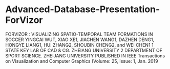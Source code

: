 # Advanced-Database-Presentation-ForVizor

FORVIZOR : VISUALIZING SPATIO-TEMPORAL TEAM FORMATIONS IN SOCCER YINGCAI WUT, XIAO XE1,
JIACHEN WANG1, DAZHEN DENG1, HONGYE LIANG1, HUI ZHANG2, SHOUBIN CHENG2, and WEI CHEN1 1 STATE
KEY LAB OF CAD & CG. ZHEIANG UNIVERSITY 2 DEPARTMENT OF SPORT SCIENCE. ZHEIJANG UNIVERSITY
PUBLISHED IN IEEE Transactions on Visualization and Computer Graphics (Volume: 25, Issue: 1, Jan. 2019
